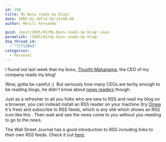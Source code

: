 ```yaml
---
id: 250
title: My Boss reads my blog!
date: 2005-02-10T14:26:23+00:00
author: Merill Fernando

guid: /post/2005/02/My-Boss-reads-my-blog!.aspx
permalink: /2005/02/my-boss-reads-my-blog/
dsq_thread_id:
  - "77712843"
categories:
  - Personal
---
```

<P>I found out last week that my boss, <A href="http://bta.cc/page.asp?section=whoweare">Thusith Mahanama</A>, the CEO of&nbsp;my company reads my blog! </P>
<P>Wow, gotta be careful ;)&nbsp; But&nbsp;seriously how many CEOs are techy enough to be reading blogs, he didn't know about <A href="http://directory.google.com/Top/Reference/Libraries/Library_and_Information_Science/Technical_Services/Cataloguing/Metadata/RDF/Applications/RSS/News_Readers/">news readers</A> though.</P>
<P>Just as&nbsp;a refresher to all you folks who are new to RSS and read my blog on a browser, you can instead install an RSS reader on your machine (try <A href="http://www.jetbrains.com/omea/reader/">Omea</A> it's free) and subscribe to RSS feeds, which is any site which shows an RSS icon like this <IMG alt="" hspace=0 src="http://www.merill.net/images/rssButton.gif" align=baseline border=0>. Then wait and see the news come to you without you needing to go to the news.</P>
<P>The Wall Street Journal has a good introduction to RSS including links to their own RSS feeds. Check it out <A href="http://online.wsj.com/public/page/0,,0_0813,00.html">here</A>.</P>